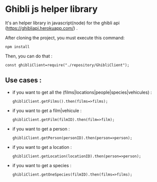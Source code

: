 # Ghibli js helper library

It's an helper library in javascript(node) for the ghibli api (https://ghibliapi.herokuapp.com/) .

After cloning the project, you must execute this command:
```
npm install
```
Then, you can do that :
```
const ghibliClient=require("./repository/GhibliClient");

```

## Use cases :
 - if you want to get all the (films|locations|people|species|vehicules) :
    ```
    ghibliClient.getFilms().then(films=>films);
    ```
- if you want to get a film|vehicule :
    ```
    ghibliClient.getFilm(filmID).then(film=>film);
    ```
- if you want to get a person :
    ```
    ghibliClient.getPerson(personID).then(person=>person);
    ```
- if you want to get a location :
    ```
    ghibliClient.getLocation(locationID).then(person=>person);
    ```
- if you want to get a species :
    ```
    ghibliClient.getOneSpecies(filmID).then(films=>films);
    ```


